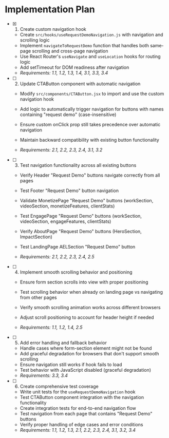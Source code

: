 # Implementation Plan

- [x] 1. Create custom navigation hook


  - Create `src/hooks/useRequestDemoNavigation.js` with navigation and scrolling logic
  - Implement `navigateToRequestDemo` function that handles both same-page scrolling and cross-page navigation
  - Use React Router's `useNavigate` and `useLocation` hooks for routing logic
  - Add setTimeout for DOM readiness after navigation
  - _Requirements: 1.1, 1.2, 1.3, 1.4, 3.1, 3.3, 3.4_



- [ ] 2. Update CTAButton component with automatic navigation
  - Modify `src/components/CTAButton.jsx` to import and use the custom navigation hook
  - Add logic to automatically trigger navigation for buttons with names containing "request demo" (case-insensitive)
  - Ensure custom onClick prop still takes precedence over automatic navigation


  - Maintain backward compatibility with existing button functionality
  - _Requirements: 2.1, 2.2, 2.3, 2.4, 3.1, 3.2_

- [ ] 3. Test navigation functionality across all existing buttons
  - Verify Header "Request Demo" buttons navigate correctly from all pages
  - Test Footer "Request Demo" button navigation
  - Validate MonetizePage "Request Demo" buttons (workSection, videoSection, monetizeFeatures, clientStats)
  - Test EngagePage "Request Demo" buttons (workSection, videoSection, engageFeatures, clientStats)
  - Verify AboutPage "Request Demo" buttons (HeroSection, ImpactSection)


  - Test LandingPage AELSection "Request Demo" button
  - _Requirements: 2.1, 2.2, 2.3, 2.4, 2.5_

- [ ] 4. Implement smooth scrolling behavior and positioning
  - Ensure form section scrolls into view with proper positioning


  - Test scrolling behavior when already on landing page vs navigating from other pages
  - Verify smooth scrolling animation works across different browsers
  - Adjust scroll positioning to account for header height if needed
  - _Requirements: 1.1, 1.2, 1.4, 2.5_

- [ ] 5. Add error handling and fallback behavior
  - Handle cases where form-section element might not be found
  - Add graceful degradation for browsers that don't support smooth scrolling
  - Ensure navigation still works if hook fails to load
  - Test behavior with JavaScript disabled (graceful degradation)
  - _Requirements: 3.3, 3.4_

- [ ] 6. Create comprehensive test coverage
  - Write unit tests for the `useRequestDemoNavigation` hook
  - Test CTAButton component integration with the navigation functionality
  - Create integration tests for end-to-end navigation flow
  - Test navigation from each page that contains "Request Demo" buttons
  - Verify proper handling of edge cases and error conditions
  - _Requirements: 1.1, 1.2, 1.3, 2.1, 2.2, 2.3, 2.4, 3.1, 3.2, 3.4_